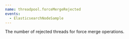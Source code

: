 ```yaml
---
name: threadpool.forceMergeRejected
events:
  - ElasticsearchNodeSample
---
```


The number of rejected threads for force merge operations.